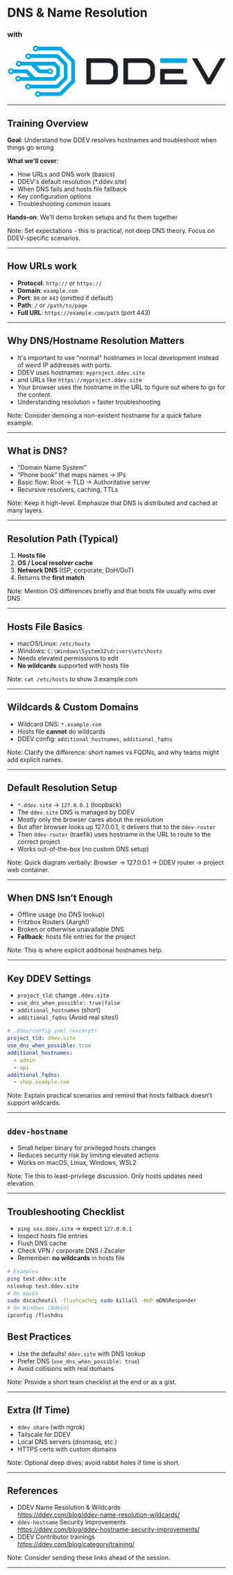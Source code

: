 # **DNS & Name Resolution**  
### with

<img src="images/ddev-logo.svg" alt="DDEV Logo" class="ddev-logo">


---

## Training Overview

**Goal**: Understand how DDEV resolves hostnames and troubleshoot when things go wrong

**What we'll cover**:
- How URLs and DNS work (basics)
- DDEV's default resolution (*.ddev.site) 
- When DNS fails and hosts file fallback
- Key configuration options
- Troubleshooting common issues

**Hands-on**: We'll demo broken setups and fix them together

Note:
Set expectations - this is practical, not deep DNS theory. Focus on DDEV-specific scenarios.

---

## How URLs work
- **Protocol**: `http://` or `https://`
- **Domain**: `example.com`
- **Port**: `80` or `443` (omitted if default)
- **Path**: `/` or `/path/to/page`
- **Full URL**: `https://example.com/path` (port 443)


---

## Why DNS/Hostname Resolution Matters
- It's important to use "normal" hostnames in local development instead of weird IP addresses with ports.
- DDEV uses hostnames: `myproject.ddev.site` 
- and URLs like `https://myproject.ddev.site`
- Your browser uses the hostname in the URL to figure out where to go for the content.
- Understanding resolution = faster troubleshooting

Note:
Consider demoing a non-existent hostname for a quick failure example.

---

## What is DNS?
- "Domain Name System"
- “Phone book” that maps names → IPs
- Basic flow: Root → TLD → Authoritative server
- Recursive resolvers, caching, TTLs

Note:
Keep it high-level. Emphasize that DNS is distributed and cached at many layers.

---

## Resolution Path (Typical)
1. **Hosts file**
2. **OS / Local resolver cache**
3. **Network DNS** (ISP, corporate, DoH/DoT)
4. Returns the **first match**

Note:
Mention OS differences briefly and that hosts file usually wins over DNS.

---

## Hosts File Basics
- macOS/Linux: `/etc/hosts`
- Windows: `C:\Windows\System32\drivers\etc\hosts`
- Needs elevated permissions to edit
- **No wildcards** supported with hosts file

Note:
`cat /etc/hosts` to show 3.example.com

---

## Wildcards & Custom Domains
- Wildcard DNS: `*.example.com`
- Hosts file **cannot** do wildcards
- DDEV config: `additional_hostnames`, `additional_fqdns`

Note:
Clarify the difference: short names vs FQDNs, and why teams might add explicit names.

---

## Default Resolution Setup
- `*.ddev.site` → `127.0.0.1` (loopback)
- The `ddev.site` DNS is managed by DDEV
- Mostly only the browser cares about the resolution
- But after browser looks up 127.0.0.1, it delivers that to the `ddev-router`
- Then `ddev-router` (traefik) uses hostname in the URL to route to the correct project
- Works out-of-the-box (no custom DNS setup)

Note:
Quick diagram verbally: Browser → 127.0.0.1 → DDEV router → project web container.

---

## When DNS Isn’t Enough
- Offline usage (no DNS lookup)
- Fritzbox Routers (Aargh!)
- Broken or otherwise unavailable DNS
- **Fallback**: hosts file entries for the project

Note:
This is where explicit additional hostnames help.

---

## Key DDEV Settings
- `project_tld`: change `.ddev.site`
- `use_dns_when_possible: true|false`
- `additional_hostnames` (short)
- `additional_fqdns` (Avoid real sites!)

```yaml
# .ddev/config.yaml (excerpt)
project_tld: ddev.site
use_dns_when_possible: true
additional_hostnames:
  - admin
  - api
additional_fqdns:
  - shop.example.com
```
Note:
Explain practical scenarios and remind that hosts fallback doesn’t support wildcards.

---

## `ddev-hostname`
- Small helper binary for privileged hosts changes
- Reduces security risk by limiting elevated actions
- Works on macOS, Linux, Windows, WSL2

Note:
Tie this to least-privilege discussion. Only hosts updates need elevation.

---

## Troubleshooting Checklist
- `ping xxx.ddev.site` → expect `127.0.0.1`
- Inspect hosts file entries
- Flush DNS cache
- Check VPN / corporate DNS / Zscaler
- Remember: **no wildcards** in hosts file

```bash
# Examples
ping test.ddev.site
nslookup test.ddev.site
# On macOS
sudo dscacheutil -flushcache; sudo killall -HUP mDNSResponder
# On Windows (Admin)
ipconfig /flushdns
```


## Best Practices
- Use the defaults! `ddev.site` with DNS lookup
- Prefer DNS (`use_dns_when_possible: true`)
- Avoid collisions with real domains

Note:
Provide a short team checklist at the end or as a gist.

---

## Extra (If Time)
- `ddev share` (with ngrok)
- Tailscale for DDEV
- Local DNS servers (dnsmasq, etc.)
- HTTPS certs with custom domains

Note:
Optional deep dives; avoid rabbit holes if time is short.

---

## References
- DDEV Name Resolution & Wildcards  
  https://ddev.com/blog/ddev-name-resolution-wildcards/
- `ddev-hostname` Security Improvements  
  https://ddev.com/blog/ddev-hostname-security-improvements/
- DDEV Contributor trainings  
  https://ddev.com/blog/category/training/

Note:
Consider sending these links ahead of the session.

---

